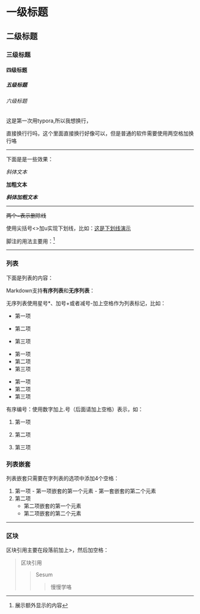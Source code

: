 # 一级标题

## 二级标题

### 三级标题

#### 四级标题

##### 五级标题

###### 六级标题

这是第一次用typora,所以我想换行，

直接换行行吗，这个里面直接换行好像可以，但是普通的软件需要使用两空格加换行咯

***

下面是是一些效果：

*斜体文本*

**加粗文本**

***斜体加粗文本***

***

~~两个~表示删除线~~

使用尖括号<>加u实现下划线，比如：<u>这是下划线演示</u>

脚注的用法主要用：[^脚注]

[^脚注]:展示额外显示的内容

***

### 列表

下面是列表的内容：

Markdown支持**有序列表**和**无序列表**：

无序列表使用星号*、加号+或者减号-加上空格作为列表标记，比如：

* 第一项

* 第二项
* 第三项



+ 第一项
+ 第二项
+ 第三项



- 第一项
- 第二项
- 第三项



有序编号：使用数字加上.号（后面请加上空格）表示，如：

1. 第一项

2. 第二项
3. 第三项

### 列表嵌套

列表嵌套只需要在字列表的选项中添加4个空格：

1. 第一项
       - 第一项嵌套的第一个元素
       - 第一套嵌套的第二个元素
2. 第二项
   - 第二项嵌套的第一个元素
   - 第二项嵌套的第二个元素

***

### 区块

区块引用主要在段落前加上>，然后加空格：

> 区块引用
>
> > Sesum
> >
> > > 慢慢学咯



   



